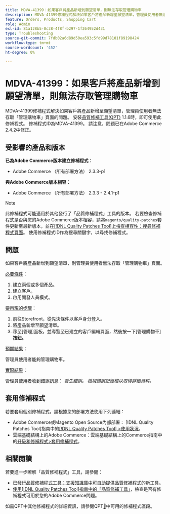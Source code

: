```yaml
---
title: MDVA-41399：如果客戶將產品新增到願望清單，則無法存取管理購物車
description: MDVA-41399修補程式解決如果客戶將產品新增至願望清單，管理員使用者無法存取「管理購物車」頁面的問題。 安裝[Quality Patches Tool (QPT)](https://experienceleague.adobe.com/zh-hant/docs/commerce-operations/tools/quality-patches-tool/quality-patches-tool-to-self-serve-quality-patches) 1.1.6後，即可使用此修補程式。 修補程式ID為MDVA-41399。 請注意，問題已在Adobe Commerce 2.4.2中修正。
feature: Orders, Products, Shopping Cart
role: Admin
exl-id: 81a128b5-0c38-4f8f-b297-1f264952d431
type: Troubleshooting
source-git-commit: 7fdb02a6d89d50ea593c5fd99d78101f89198424
workflow-type: tm+mt
source-wordcount: '452'
ht-degree: 0%

---
```


# MDVA-41399：如果客戶將產品新增到願望清單，則無法存取管理購物車

MDVA-41399修補程式解決如果客戶將產品新增至願望清單，管理員使用者無法存取「管理購物車」頁面的問題。 安裝[品質修補工具(QPT)](https://experienceleague.adobe.com/zh-hant/docs/commerce-operations/tools/quality-patches-tool/quality-patches-tool-to-self-serve-quality-patches) 1.1.6時，即可使用此修補程式。 修補程式ID為MDVA-41399。 請注意，問題已在Adobe Commerce 2.4.2中修正。

## 受影響的產品和版本

**已為Adobe Commerce版本建立修補程式：**

* Adobe Commerce （所有部署方法） 2.3.3-p1

**與Adobe Commerce版本相容：**

* Adobe Commerce （所有部署方法） 2.3.3 - 2.4.1-p1

>[!NOTE]
>
>此修補程式可能適用於其他發行了「品質修補程式」工具的版本。 若要檢查修補程式是否與您的Adobe Commerce版本相容，請將`magento/quality-patches`套件更新至最新版本，並在[[!DNL Quality Patches Tool]上檢查相容性：搜尋修補程式頁面](https://experienceleague.adobe.com/zh-hant/docs/commerce-operations/tools/quality-patches-tool/quality-patches-tool-to-self-serve-quality-patches)。 使用修補程式ID作為搜尋關鍵字，以尋找修補程式。

## 問題

如果客戶將產品新增到願望清單，則管理員使用者無法存取「管理購物車」頁面。

<u>必要條件</u>：

1. 建立兩個或多個產品。
1. 建立客戶。
1. 啟用開發人員模式。

<u>要再現的步驟</u>：

1. 前往Storefront，從先決條件以客戶身分登入。
1. 將產品新增至願望清單。
1. 移至[管理]面板，並導覽至已建立的客戶編輯頁面，然後按一下[管理購物車] **按鈕。**

<u>預期結果</u>：

管理員使用者能夠管理購物車。

<u>實際結果</u>：

管理員使用者收到錯誤訊息： *發生錯誤。 檢視錯誤記錄檔以取得詳細資料。*

## 套用修補程式

若要套用個別修補程式，請根據您的部署方法使用下列連結：

* Adobe Commerce或Magento Open Source內部部署： [!DNL Quality Patches Tool]指南中的[[!DNL Quality Patches Tool] >使用狀況](/help/tools/quality-patches-tool/usage.md)。
* 雲端基礎結構上的Adobe Commerce：雲端基礎結構上的Commerce指南中的[升級和修補程式>套用修補程式](https://experienceleague.adobe.com/docs/commerce-cloud-service/user-guide/develop/upgrade/apply-patches.html?lang=zh-Hant)。

## 相關閱讀

若要進一步瞭解「品質修補程式」工具，請參閱：

* [已發行品質修補程式工具：支援知識庫中可自助提供品質修補程式](https://experienceleague.adobe.com/zh-hant/docs/commerce-operations/tools/quality-patches-tool/quality-patches-tool-to-self-serve-quality-patches)的新工具。
* [使用[!DNL Quality Patches Tool]指南中的「品質修補工具」](/help/tools/quality-patches-tool/patches-available-in-qpt/check-patch-for-magento-issue-with-magento-quality-patches.md)，檢查是否有修補程式可用於您的Adobe Commerce問題。

如需QPT中其他修補程式的詳細資訊，請參閱QPT[&#128279;](https://support.magento.com/hc/en-us/sections/360010506631-Patches-available-in-MQP-tool-)中可用的修補程式區段。
